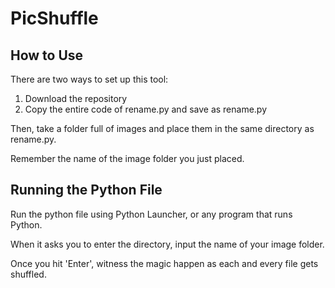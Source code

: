 # PicShuffle

## How to Use
There are two ways to set up this tool:
1. Download the repository
2. Copy the entire code of rename.py and save as rename.py

Then, take a folder full of images and place them in the same directory as rename.py.

Remember the name of the image folder you just placed.

## Running the Python File
Run the python file using Python Launcher, or any program that runs Python.

When it asks you to enter the directory, input the name of your image folder.

Once you hit 'Enter', witness the magic happen as each and every file gets shuffled.
